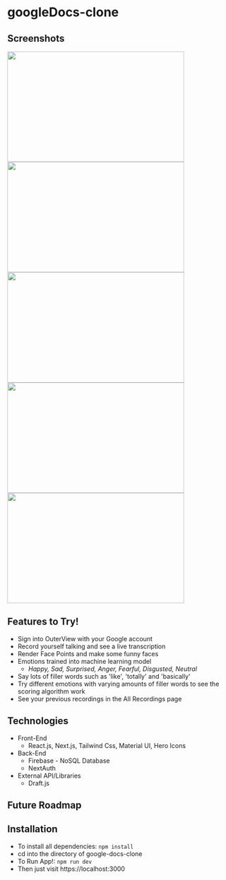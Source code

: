# googleDocs-clone

## Screenshots
<img src="https://user-images.githubusercontent.com/66042550/142257637-9156aa32-2c98-4441-bc6a-0e29d5db2f1d.png" width="400" height="250"> <img src="https://user-images.githubusercontent.com/66042550/142257688-0377eefa-61df-4706-88c1-e152eb487010.png" width="400" height="250"> <img src="https://user-images.githubusercontent.com/66042550/142257764-b960aa02-2a0f-4576-9b44-241a2471d5dc.png" width="400" height="250"> <img src="https://user-images.githubusercontent.com/66042550/142257865-77eaa2ff-fed6-4e41-8e3f-ff31f348904c.png" width="400" height="250"> <img src="https://user-images.githubusercontent.com/66042550/142257958-5de3ab1f-9056-4ac9-bc32-edff20c9adf8.png" width="400" height="250">


## Features to Try!

- Sign into OuterView with your Google account
- Record yourself talking and see a live transcription
- Render Face Points and make some funny faces
- Emotions trained into machine learning model
  - _Happy, Sad, Surprised, Anger, Fearful, Disgusted, Neutral_
- Say lots of filler words such as 'like', 'totally' and 'basically'
- Try different emotions with varying amounts of filler words to see the scoring algorithm work
- See your previous recordings in the All Recordings page

## Technologies

- Front-End
  - React.js, Next.js, Tailwind Css, Material UI, Hero Icons
- Back-End
  - Firebase - NoSQL Database
  - NextAuth
- External API/Libraries
  - Draft.js 
   
## Future Roadmap



## Installation

- To install all dependencies: `npm install`
- cd into the directory of google-docs-clone
- To Run App!: `npm run dev`
- Then just visit https://localhost:3000
